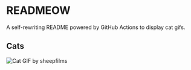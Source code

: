 # READMEOW

A self-rewriting README powered by GitHub Actions to display cat gifs.

## Cats

![Cat GIF by sheepfilms](https://media3.giphy.com/media/v1.Y2lkPTlhY2QwMmRhMW9hdGR1cjc3OWZnczExcDYydGVtZzBidWViY2tlc29rbnFrYjE0MSZlcD12MV9naWZzX3NlYXJjaCZjdD1n/zZMTVkTeEfeEg/200.gif)
